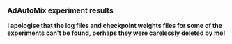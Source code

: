 ### AdAutoMix experiment results
**I apologise that the log files and checkpoint weights files for some of the experiments can't be found, perhaps they were carelessly deleted by me!**

